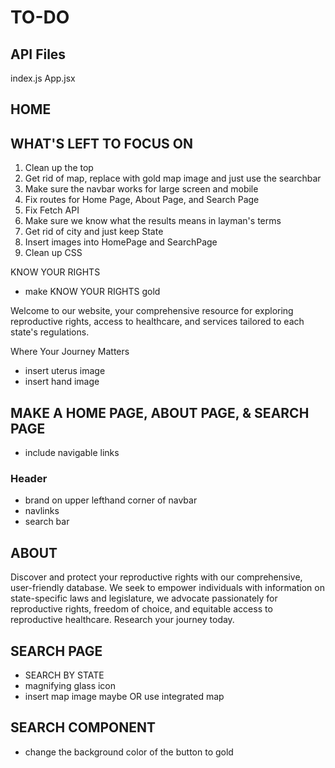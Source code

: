 # TO-DO

## API Files

index.js
App.jsx

## HOME

## WHAT'S LEFT TO FOCUS ON

1. Clean up the top
2. Get rid of map, replace with gold map image and just use the searchbar
3. Make sure the navbar works for large screen and mobile
4. Fix routes for Home Page, About Page, and Search Page
5. Fix Fetch API
6. Make sure we know what the results means in layman's terms
7. Get rid of city and just keep State
8. Insert images into HomePage and SearchPage
9. Clean up CSS

KNOW YOUR RIGHTS

- make KNOW YOUR RIGHTS gold

Welcome to our website, your comprehensive resource for exploring reproductive rights, access to healthcare, and services tailored to each state's regulations.

Where Your Journey Matters

- insert uterus image
- insert hand image

## MAKE A HOME PAGE, ABOUT PAGE, & SEARCH PAGE

- include navigable links

### Header

- brand on upper lefthand corner of navbar
- navlinks
- search bar

## ABOUT

Discover and protect your reproductive rights with our comprehensive, user-friendly database. We seek to empower individuals with information on state-specific laws and legislature, we advocate passionately for reproductive rights, freedom of choice, and equitable access to reproductive healthcare. Research your journey today.

## SEARCH PAGE

- SEARCH BY STATE
- magnifying glass icon
- insert map image maybe OR use integrated map

## SEARCH COMPONENT

- change the background color of the button to gold
